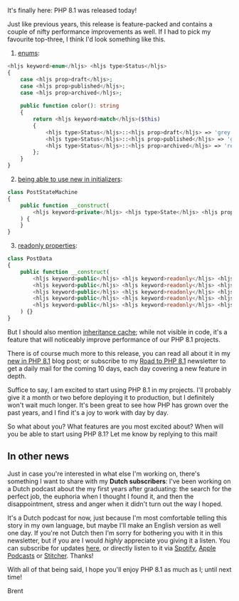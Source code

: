 It's finally here: PHP 8.1 was released today!

Just like previous years, this release is feature-packed and contains a couple of nifty performance improvements as well. If I had to pick my favourite top-three, I think I'd look something like this.

1. [enums](https://stitcher.io/blog/php-enums):

```php
<hljs keyword>enum</hljs> <hljs type>Status</hljs>
{
    case <hljs prop>draft</hljs>;
    case <hljs prop>published</hljs>;
    case <hljs prop>archived</hljs>;
    
    public function color(): string
    {
        return <hljs keyword>match</hljs>($this) 
        {
            <hljs type>Status</hljs>::<hljs prop>draft</hljs> => 'grey',   
            <hljs type>Status</hljs>::<hljs prop>published</hljs> => 'green',   
            <hljs type>Status</hljs>::<hljs prop>archived</hljs> => 'red',   
        };
    }
}
```

2. [being able to use new in initializers](https://stitcher.io/blog/php-81-new-in-initializers):

```php
class PostStateMachine
{
    public function __construct(
        <hljs keyword>private</hljs> <hljs type>State</hljs> <hljs prop>$state</hljs> = <hljs keyword>new</hljs> <hljs type>Draft</hljs>(),
    ) {
    }
}
```

3. [readonly properties](https://stitcher.io/blog/php-81-readonly-properties):

```php
class PostData
{
    public function __construct(
        <hljs keyword>public</hljs> <hljs keyword>readonly</hljs> <hljs type>string</hljs> <hljs prop>$title</hljs>,
        <hljs keyword>public</hljs> <hljs keyword>readonly</hljs> <hljs type>string</hljs> <hljs prop>$author</hljs>,
        <hljs keyword>public</hljs> <hljs keyword>readonly</hljs> <hljs type>string</hljs> <hljs prop>$body</hljs>,
        <hljs keyword>public</hljs> <hljs keyword>readonly</hljs> <hljs type>DateTimeImmutable</hljs> <hljs prop>$createdAt</hljs>,
        <hljs keyword>public</hljs> <hljs keyword>readonly</hljs> <hljs type>PostState</hljs> <hljs prop>$state</hljs>,
    ) {}
}
```

But I should also mention [inheritance cache](https://stitcher.io/blog/new-in-php-81#performance-improvements-pr); while not visible in code, it's a feature that will noticeably improve performance of our PHP 8.1 projects.

There is of course much more to this release, you can read all about it in my [new in PHP 8.1](https://stitcher.io/blog/new-in-php-81) blog post; or subscribe to my [Road to PHP 8.1](https://road-to-php.com/) newsletter to get a daily mail for the coming 10 days, each day covering a new feature in depth.

Suffice to say, I am excited to start using PHP 8.1 in my projects. I'll probably give it a month or two before deploying it to production, but I definitely won't wait much longer. It's been great to see how PHP has grown over the past years, and I find it's a joy to work with day by day.

So what about you? What features are you most excited about? When will you be able to start using PHP 8.1? Let me know by replying to this mail!

<div class="quote">

## In other news

Just in case you're interested in what else I'm working on, there's something I want to share with my **Dutch subscribers**: I've been working on a Dutch podcast about the my first years after graduating: the search for the perfect job, the euphoria when I thought I found it, and then the disappointment, stress and anger when it didn't turn out the way I hoped.

It's a Dutch podcast for now, just because I'm most comfortable telling this story in my own language, but maybe I'll make an English version as well one day. If you're not Dutch then I'm sorry for bothering you with it in this newsletter, but if you are I would _highly_ appreciate you giving it a listen. You can subscribe for updates [here](https://stitcher.io/de-job), or directly listen to it via [Spotify](https://open.spotify.com/show/6rsHpBPovlF3R4KCUD14MU), [Apple Podcasts](https://podcasts.apple.com/us/podcast/de-job/id1596891759) or [Stitcher](https://www.stitcher.com/show/de-job). Thanks!
</div>

With all of that being said, I hope you'll enjoy PHP 8.1 as much as I; until next time!

Brent
